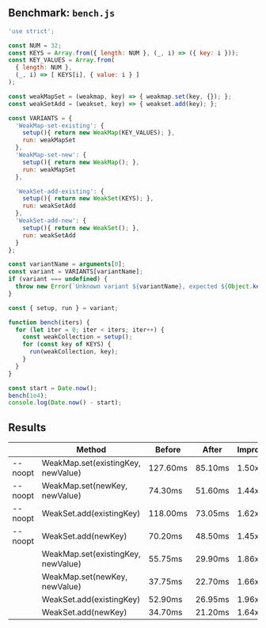## Benchmark: `bench.js`

```js
'use strict';

const NUM = 32;
const KEYS = Array.from({ length: NUM }, (_, i) => ({ key: i }));
const KEY_VALUES = Array.from(
  { length: NUM },
  (_, i) => [ KEYS[i], { value: i } ]
);

const weakMapSet = (weakmap, key) => { weakmap.set(key, {}); };
const weakSetAdd = (weakset, key) => { weakset.add(key); };

const VARIANTS = {
  'WeakMap-set-existing': {
    setup(){ return new WeakMap(KEY_VALUES); },
    run: weakMapSet
  },
  'WeakMap-set-new': {
    setup(){ return new WeakMap(); },
    run: weakMapSet
  },

  'WeakSet-add-existing': {
    setup(){ return new WeakSet(KEYS); },
    run: weakSetAdd
  },
  'WeakSet-add-new': {
    setup(){ return new WeakSet(); },
    run: weakSetAdd
  }
};

const variantName = arguments[0];
const variant = VARIANTS[variantName];
if (variant === undefined) {
  throw new Error(`Unknown variant ${variantName}, expected ${Object.keys(VARIANTS).join(', ')}`);
}

const { setup, run } = variant;

function bench(iters) {
  for (let iter = 0; iter < iters; iter++) {
    const weakCollection = setup();
    for (const key of KEYS) {
      run(weakCollection, key);
    }
  }
}

const start = Date.now();
bench(1e4);
console.log(Date.now() - start);

```

## Results

|        |  Method  | Before | After | Improvement |
|--------|----------|--------|-------|-------------|
| --noopt | WeakMap.set(existingKey, newValue) | 127.60ms | 85.10ms | 1.50x |
| --noopt | WeakMap.set(newKey, newValue) | 74.30ms | 51.60ms | 1.44x |
| --noopt | WeakSet.add(existingKey) | 118.00ms | 73.05ms | 1.62x |
| --noopt | WeakSet.add(newKey) | 70.20ms | 48.50ms | 1.45x |
|  | WeakMap.set(existingKey, newValue) | 55.75ms | 29.90ms | 1.86x |
|  | WeakMap.set(newKey, newValue) | 37.75ms | 22.70ms | 1.66x |
|  | WeakSet.add(existingKey) | 52.90ms | 26.95ms | 1.96x |
|  | WeakSet.add(newKey) | 34.70ms | 21.20ms | 1.64x |
